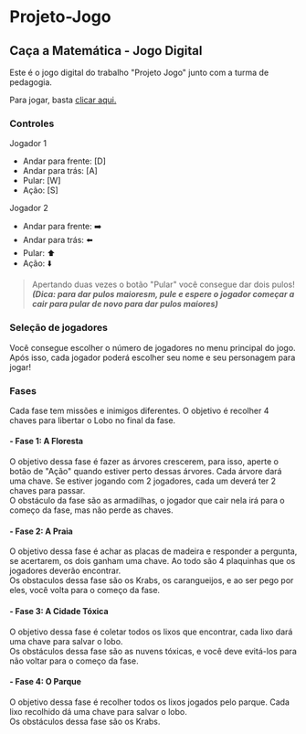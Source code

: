 # Projeto-Jogo  

## Caça a Matemática - Jogo Digital
  
Este é o jogo digital do trabalho "Projeto Jogo" junto com a turma de pedagogia.  
  
Para jogar, basta [clicar aqui.](https://felipemacchiz.github.io/Projeto-Jogo/)  
  
### Controles  
  
Jogador 1  
   - Andar para frente: [D]  
   - Andar para trás: [A]  
   - Pular: [W]  
   - Ação: [S]  
  
Jogador 2  
   - Andar para frente:	:arrow_right:
   - Andar para trás: :arrow_left: 
   - Pular: :arrow_up: 
   - Ação: :arrow_down:  
   
> Apertando duas vezes o botão "Pular" você consegue dar dois pulos! ***(Dica: para dar pulos maioresm, pule e espere o jogador começar a cair para pular de novo para dar pulos maiores)***  
  
### Seleção de jogadores  
  
Você consegue escolher o número de jogadores no menu principal do jogo.  
Após isso, cada jogador poderá escolher seu nome e seu personagem para jogar!  
  
### Fases  
  
Cada fase tem missões e inimigos diferentes. O objetivo é recolher 4 chaves para libertar o Lobo no final da fase.  
  
#### - Fase 1: A Floresta  
O objetivo dessa fase é fazer as árvores crescerem, para isso, aperte o botão de "Ação" quando estiver perto dessas árvores. Cada árvore dará uma chave. Se estiver jogando com 2 jogadores, cada um deverá ter 2 chaves para passar.  
O obstáculo da fase são as armadilhas, o jogador que cair nela irá para o começo da fase, mas não perde as chaves.  
  
#### - Fase 2: A Praia  
O objetivo dessa fase é achar as placas de madeira e responder a pergunta, se acertarem, os dois ganham uma chave. Ao todo são 4 plaquinhas que os jogadores deverão encontrar.  
Os obstaculos dessa fase são os Krabs, os carangueijos, e ao ser pego por eles, você volta para o começo da fase.  
  
#### - Fase 3: A Cidade Tóxica  
O objetivo dessa fase é coletar todos os lixos que encontrar, cada lixo dará uma chave para salvar o lobo.  
Os obstáculos dessa fase são as nuvens tóxicas, e você deve evitá-los para não voltar para o começo da fase.  
  
#### - Fase 4: O Parque  
O objetivo dessa fase é recolher todos os lixos jogados pelo parque. Cada lixo recolhido dá uma chave para salvar o lobo.  
Os obstáculos dessa fase são os Krabs.  
